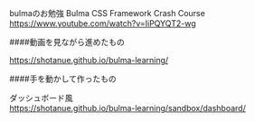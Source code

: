  bulmaのお勉強
 Bulma CSS Framework Crash Course
https://www.youtube.com/watch?v=IiPQYQT2-wg

 ####動画を見ながら進めたもの

 https://shotanue.github.io/bulma-learning/
 

 ####手を動かして作ったもの
 
 ダッシュボード風  
 https://shotanue.github.io/bulma-learning/sandbox/dashboard/
 
